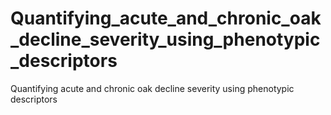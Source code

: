 # Quantifying_acute_and_chronic_oak_decline_severity_using_phenotypic_descriptors
Quantifying acute and chronic oak decline severity using phenotypic descriptors
